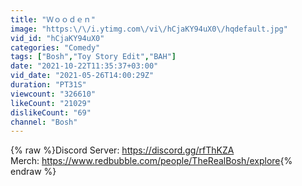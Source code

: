 ```yaml
---
title: "Ｗｏｏｄｅｎ"
image: "https:\/\/i.ytimg.com\/vi\/hCjaKY94uX0\/hqdefault.jpg"
vid_id: "hCjaKY94uX0"
categories: "Comedy"
tags: ["Bosh","Toy Story Edit","BAH"]
date: "2021-10-22T11:35:37+03:00"
vid_date: "2021-05-26T14:00:29Z"
duration: "PT31S"
viewcount: "326610"
likeCount: "21029"
dislikeCount: "69"
channel: "Bosh"
---
```

{% raw %}Discord Server: <a rel="nofollow" target="blank" href="https://discord.gg/rfThKZA">https://discord.gg/rfThKZA</a><br />Merch: <a rel="nofollow" target="blank" href="https://www.redbubble.com/people/TheRealBosh/explore">https://www.redbubble.com/people/TheRealBosh/explore</a>{% endraw %}
